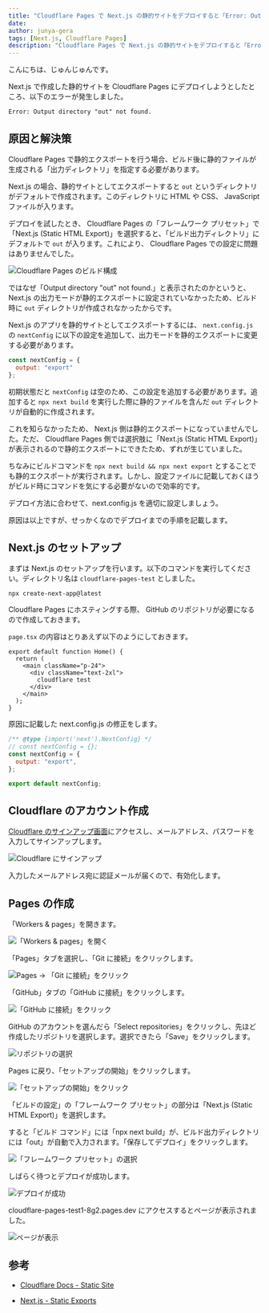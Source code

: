 ```yaml
---
title: "Cloudflare Pages で Next.js の静的サイトをデプロイすると「Error: Output directory out not found.」と出る"
date: 
author: junya-gera
tags: [Next.js, Cloudflare Pages]
description: "Cloudflare Pages で Next.js の静的サイトをデプロイすると「Error: Output directory out not found.」と出る原因と解決法を紹介します。"
---
```


こんにちは、じゅんじゅんです。

Next.js で作成した静的サイトを Cloudflare Pages にデプロイしようとしたところ、以下のエラーが発生しました。

```
Error: Output directory "out" not found.
```

## 原因と解決策

Cloudflare Pages で静的エクスポートを行う場合、ビルド後に静的ファイルが生成される「出力ディレクトリ」を指定する必要があります。

Next.js の場合、静的サイトとしてエクスポートすると `out` というディレクトリがデフォルトで作成されます。このディレクトリに HTML や CSS、 JavaScript ファイルが入ります。

デプロイを試したとき、 Cloudflare Pages の「フレームワーク プリセット」で「Next.js (Static HTML Export)」を選択すると、「ビルド出力ディレクトリ」にデフォルトで `out` が入ります。これにより、 Cloudflare Pages での設定に問題はありませんでした。

![](images/11.png "Cloudflare Pages のビルド構成")

ではなぜ「Output directory "out" not found.」と表示されたのかというと、 Next.js の出力モードが静的エクスポートに設定されていなかったため、ビルド時に `out` ディレクトリが作成されなかったからです。

Next.js のアプリを静的サイトとしてエクスポートするには、 `next.config.js` の `nextConfig` に以下の設定を追加して、出力モードを静的エクスポートに変更する必要があります。

```js:title=next.config.js
const nextConfig = {
  output: "export"
};
```

初期状態だと `nextConfig` は空のため、この設定を追加する必要があります。追加すると `npx next build` を実行した際に静的ファイルを含んだ `out` ディレクトリが自動的に作成されます。

これを知らなかったため、 Next.js 側は静的エクスポートになっていませんでした。ただ、 Cloudflare Pages 側では選択肢に「Next.js (Static HTML Export)」が表示されるので静的エクスポートにできたため、ずれが生じていました。

ちなみにビルドコマンドを `npx next build && npx next export` とすることでも静的エクスポートが実行されます。しかし、設定ファイルに記載しておくほうがビルド時にコマンドを気にする必要がないので効率的です。

デプロイ方法に合わせて、next.config.js を適切に設定しましょう。

原因は以上ですが、せっかくなのでデプロイまでの手順を記載します。

## Next.js のセットアップ

まずは Next.js のセットアップを行います。以下のコマンドを実行してください。ディレクトリ名は `cloudflare-pages-test` としました。

`npx create-next-app@latest`

Cloudflare Pages にホスティングする際、 GitHub のリポジトリが必要になるので作成しておきます。

`page.tsx` の内容はとりあえず以下のようにしておきます。

```js:title=page.tsx
export default function Home() {
  return (
    <main className="p-24">
      <div className="text-2xl">
        cloudflare test
      </div>
    </main>
  );
}
```

原因に記載した next.config.js の修正をします。

```js:title=next.config.js
/** @type {import('next').NextConfig} */
// const nextConfig = {};
const nextConfig = {
  output: "export",
};

export default nextConfig;
```

## Cloudflare のアカウント作成

[Cloudflare のサインアップ画面](https://dash.cloudflare.com/sign-up)にアクセスし、メールアドレス、パスワードを入力してサインアップします。

![](images/1.png "Cloudflare にサインアップ")

入力したメールアドレス宛に認証メールが届くので、有効化します。

## Pages の作成

「Workers & pages」を開きます。

![](images/2.png "「Workers & pages」を開く")

「Pages」タブを選択し、「Git に接続」をクリックします。

![](images/4.png "Pages → 「Git に接続」をクリック")

「GitHub」タブの「GitHub に接続」をクリックします。

![](images/5.png "「GitHub に接続」をクリック")

GitHub のアカウントを選んだら「Select repositories」をクリックし、先ほど作成したリポジトリを選択します。選択できたら「Save」をクリックします。

![](images/6.png "リポジトリの選択")

Pages に戻り、「セットアップの開始」をクリックします。

![](images/7.png "「セットアップの開始」をクリック")

「ビルドの設定」の「フレームワーク プリセット」の部分は「Next.js (Static HTML Export)」を選択します。

すると「ビルド コマンド」には「npx next build」が、ビルド出力ディレクトリには「out」が自動で入力されます。「保存してデプロイ」をクリックします。

![](images/8.png "「フレームワーク プリセット」の選択")

しばらく待つとデプロイが成功します。

![](images/9.png "デプロイが成功")

cloudflare-pages-test1-8g2.pages.dev にアクセスするとページが表示されました。

![](images/10.png "ページが表示")

## 参考

- [Cloudflare Docs - Static Site](https://developers.cloudflare.com/pages/framework-guides/nextjs/deploy-a-static-nextjs-site/)

- [Next.js - Static Exports](https://nextjs.org/docs/pages/building-your-application/deploying/static-exports)
